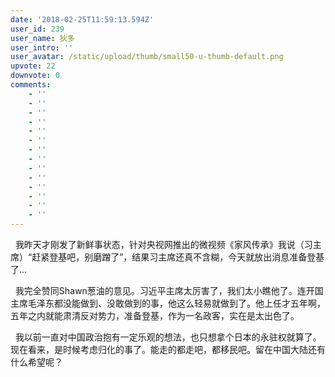 ```yaml
---
date: '2018-02-25T11:59:13.594Z'
user_id: 239
user_name: 狄多
user_intro: ''
user_avatar: /static/upload/thumb/small50-u-thumb-default.png
upvote: 22
downvote: 0
comments:
    - ''
    - ''
    - ''
    - ''
    - ''
    - ''
    - ''
    - ''
    - ''
    - ''
    - ''
    - ''
    - ''
    - ''
---
```


  我昨天才刚发了新鲜事状态，针对央视网推出的微视频《家风传承》我说（习主席）“赶紧登基吧，别磨蹭了”，结果习主席还真不含糊，今天就放出消息准备登基了…

  我完全赞同Shawn葱油的意见。习近平主席太厉害了，我们太小瞧他了。连开国主席毛泽东都没能做到、没敢做到的事，他这么轻易就做到了。他上任才五年啊，五年之内就能肃清反对势力，准备登基，作为一名政客，实在是太出色了。

  我以前一直对中国政治抱有一定乐观的想法，也只想拿个日本的永驻权就算了。现在看来，是时候考虑归化的事了。能走的都走吧，都移民吧。留在中国大陆还有什么希望呢？
